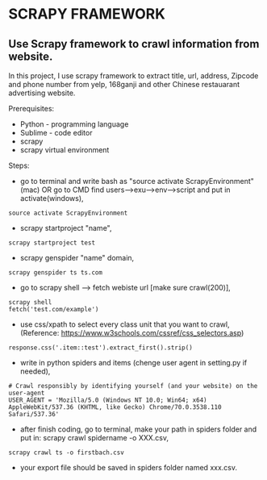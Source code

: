 SCRAPY FRAMEWORK
===

Use Scrapy framework to crawl information from website.
---

In this project, I use scrapy framework to extract title, url, address, Zipcode and phone number from yelp, 168ganji and other Chinese restauarant advertising website.

Prerequisites:

* Python - programming language
* Sublime - code editor
* scrapy 
* scrapy virtual environment

Steps:

* go to terminal and write bash as "source activate ScrapyEnvironment"(mac) OR go to CMD find users-->exu-->env-->script and put in activate(windows),
```
source activate ScrapyEnvironment
```
* scrapy startproject "name",
```
scrapy startproject test
```
* scrapy genspider "name" domain,
```
scrapy genspider ts ts.com
```
* go to scrapy shell --> fetch webiste url [make sure crawl(200)],
```
scrapy shell
fetch('test.com/example')
```
* use css/xpath to select every class unit that you want to crawl, (Reference: https://www.w3schools.com/cssref/css_selectors.asp)
```
response.css('.item::test').extract_first().strip()
```
* write in python spiders and items (chenge user agent in setting.py if needed),
```
# Crawl responsibly by identifying yourself (and your website) on the user-agent
USER_AGENT = 'Mozilla/5.0 (Windows NT 10.0; Win64; x64) AppleWebKit/537.36 (KHTML, like Gecko) Chrome/70.0.3538.110 Safari/537.36'
```
* after finish coding, go to terminal, make your path in spiders folder and put in: scrapy crawl spidername -o XXX.csv,
```
scrapy crawl ts -o firstbach.csv
```
* your export file should be saved in spiders folder named xxx.csv.


